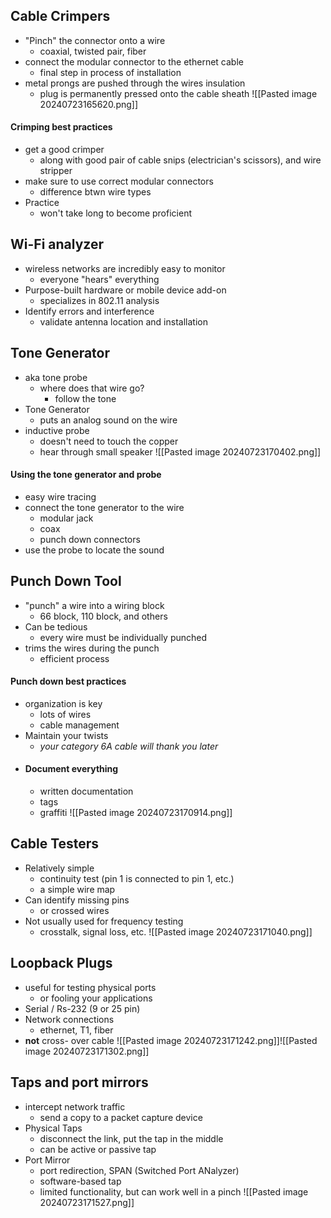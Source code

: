 ## Cable Crimpers
- "Pinch" the connector onto a wire
	- coaxial, twisted pair, fiber
- connect the modular connector to the ethernet cable
	- final step in process of installation
- metal prongs are pushed through the wires insulation
	- plug is permanently pressed onto the cable sheath
	![[Pasted image 20240723165620.png]]

#### Crimping best practices
- get a good crimper
	- along with good pair of cable snips (electrician's scissors), and wire stripper
- make sure to use correct modular connectors
	- difference btwn wire types
- Practice 
	- won't take long to become proficient

## Wi-Fi analyzer
- wireless networks are incredibly easy to monitor
	- everyone "hears" everything
- Purpose-built hardware or mobile device add-on
	- specializes in 802.11 analysis
- Identify errors and interference
	- validate antenna location and installation

## Tone Generator
- aka tone probe
	- where does that wire go?
		- follow the tone
- Tone Generator
	- puts an analog sound on the wire
- inductive probe
	- doesn't need to touch the copper
	- hear through small speaker
	![[Pasted image 20240723170402.png]]
#### Using the tone generator and probe
- easy wire tracing
- connect the tone generator to the wire
	- modular jack
	- coax
	- punch down connectors
- use the probe to locate the sound

## Punch Down Tool
- "punch" a wire into a wiring block
	- 66 block, 110 block, and others
- Can be tedious
	-  every wire must be individually punched
- trims the wires during the punch
	- efficient process
#### Punch down best practices
- organization is key
	- lots of wires
	- cable management
- Maintain your twists
	- *your category 6A cable will thank you later*
- #### Document everything
	- written documentation
	- tags
	- graffiti
![[Pasted image 20240723170914.png]]


## Cable Testers
- Relatively simple 
	- continuity test (pin 1 is connected to pin 1, etc.)
	- a simple wire map
- Can identify missing pins
	- or crossed wires
- Not usually used for frequency testing
	- crosstalk, signal loss, etc.
	![[Pasted image 20240723171040.png]]


## Loopback Plugs
- useful for testing physical ports
	- or fooling your applications 
- Serial / Rs-232 (9 or 25 pin)
- Network connections
	- ethernet, T1, fiber
- **not** cross- over cable 
	![[Pasted image 20240723171242.png]]![[Pasted image 20240723171302.png]]

## Taps and port mirrors
- intercept network traffic
	- send a copy to a packet capture device
- Physical Taps
	- disconnect the link, put the tap in the middle
	- can be active or passive tap
- Port Mirror 
	- port redirection, SPAN (Switched Port ANalyzer)
	- software-based tap
	- limited functionality, but can work well in a pinch
![[Pasted image 20240723171527.png]]
